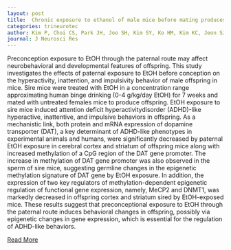 ```yaml
---
layout: post
title:  Chronic exposure to ethanol of male mice before mating produces attention deficit hyperactivity disorder-like phenotype along with epigenetic dysregulation of dopamine transporter expression in mouse offspring.
categories: trineurotec
author: Kim P, Choi CS, Park JH, Joo SH, Kim SY, Ko HM, Kim KC, Jeon SJ, Park SH, Han SH, Ryu JH, Cheong JH, Han JY, Ko KN, Shin CY
journal: J Neurosci Res
---
```

Preconception exposure to EtOH through the paternal route may affect neurobehavioral and developmental features of offspring. This study investigates the effects of paternal exposure to EtOH before conception on the hyperactivity, inattention, and impulsivity behavior of male offspring in mice. Sire mice were treated with EtOH in a concentration range approximating human binge drinking (0-4 g/kg/day EtOH) for 7 weeks and mated with untreated females mice to produce offspring. EtOH exposure to sire mice induced attention deficit hyperactivitydisorder (ADHD)-like hyperactive, inattentive, and impulsive behaviors in offspring. As a mechanistic link, both protein and mRNA expression of dopamine transporter (DAT), a key determinant of ADHD-like phenotypes in experimental animals and humans, were significantly decreased by paternal EtOH exposure in cerebral cortex and striatum of offspring mice along with increased methylation of a CpG region of the DAT gene promoter. The increase in methylation of DAT gene promoter was also observed in the sperm of sire mice, suggesting germline changes in the epigenetic methylation signature of DAT gene by EtOH exposure. In addition, the expression of two key regulators of methylation-dependent epigenetic regulation of functional gene expression, namely, MeCP2 and DNMT1, was markedly decreased in offspring cortex and striatum sired by EtOH-exposed mice. These results suggest that preconceptional exposure to EtOH through the paternal route induces behavioral changes in offspring, possibly via epigenetic changes in gene expression, which is essential for the regulation of ADHD-like behaviors.[Read More](https://www.ncbi.nlm.nih.gov/pubmed/?term=Chronic+exposure+to+ethanol+of+male+mice+before+mating+produces+attention+deficit+hyperactivity+disorder-like+phenotype+along+with+epigenetic+dysregulation+of+dopamine+transporter+expression+in+mouse+offspring.)